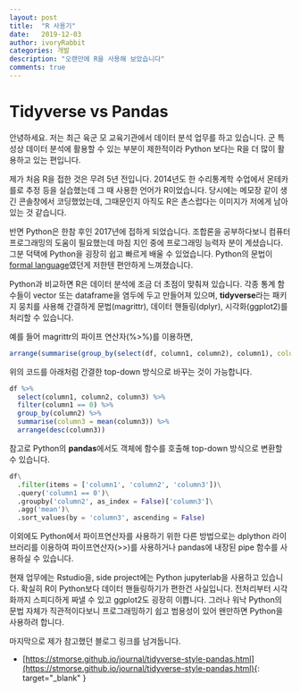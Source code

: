 ```yaml
---
layout: post
title:  "R 사용기"
date:   2019-12-03
author: ivoryRabbit
categories: 개발
description: "오랜만에 R을 사용해 보았습니다"
comments: true
---
```


# Tidyverse vs Pandas

안녕하세요. 저는 최근 육군 모 교육기관에서 데이터 분석 업무를 하고 있습니다. 군 특성상 데이터 분석에 활용할 수 있는 부분이 제한적이라 Python 보다는 R을 더 많이 활용하고 있는 편입니다.

제가 처음 R을 접한 것은 무려 5년 전입니다. 2014년도 한 수리통계학 수업에서 몬테카를로 추정 등을 실습했는데 그 때 사용한 언어가 R이었습니다. 당시에는 메모장 같이 생긴 콘솔창에서 코딩했었는데, 그때문인지 아직도 R은 촌스럽다는 이미지가 저에게 남아있는 것 같습니다.
 
반면 Python은 한참 후인 2017년에 접하게 되었습니다. 조합론을 공부하다보니 컴퓨터 프로그래밍의 도움이 필요했는데 마침 지인 중에 프로그래밍 능력자 분이 계셨습니다. 그분 덕택에 Python을 굉장히 쉽고 빠르게 배울 수 있었습니다. Python의 문법이 [formal language](https://en.wikipedia.org/wiki/Formal_language)였던게 저한텐 편안하게 느껴졌습니다.

Python과 비교하면 R은 데이터 분석에 조금 더 초점이 맞춰져 있습니다. 각종 통계 함수들이 vector 또는 dataframe을 염두에 두고 만들어져 있으며, **tidyverse**라는 패키지 뭉치를 사용해 간결하게 문법(magrittr), 데이터 핸들링(dplyr), 시각화(ggplot2)를 처리할 수 있습니다.

예를 들어 magrittr의 파이프 연산자(%>%)를 이용하면,

```R
arrange(summarise(group_by(select(df, column1, column2), column1), column2 = mean(column2)), column2)
```

위의 코드를 아래처럼 간결한 top-down 방식으로 바꾸는 것이 가능합니다.

```R
df %>%
  select(column1, column2, column3) %>%
  filter(column1 == 0) %>%
  group_by(column2) %>%
  summarise(column3 = mean(column3)) %>%
  arrange(desc(column3))
```

참고로 Python의 **pandas**에서도 객체에 함수를 호출해 top-down 방식으로 변환할 수 있습니다.

```python
df\
  .filter(items = ['column1', 'column2', 'column3'])\
  .query('column1 == 0')\
  .groupby('column2', as_index = False)['column3']\
  .agg('mean')\
  .sort_values(by = 'column3', ascending = False)
```

이외에도 Python에서 파이프연산자를 사용하기 위한 다른 방법으로는 dplython 라이브러리를 이용하여 파이프연산자(>>)를 사용하거나 pandas에 내장된 pipe 함수를 사용하실 수 있습니다.

현재 업무에는 Rstudio을, side project에는 Python jupyterlab을 사용하고 있습니다. 확실히 R이 Python보다 데이터 핸들링하기가 편한건 사실입니다. 전처리부터 시각화까지 스피디하게 짜낼 수 있고 ggplot2도 굉장히 이쁩니다. 그러나 워낙 Python의 문법 자체가 직관적이다보니 프로그래밍하기 쉽고 범용성이 있어 왠만하면 Python을 사용하려 합니다.

마지막으로 제가 참고했던 블로그 링크를 남겨둡니다.
- [https://stmorse.github.io/journal/tidyverse-style-pandas.html](https://stmorse.github.io/journal/tidyverse-style-pandas.html){: target="_blank" }
